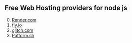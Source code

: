 ## Free Web Hosting providers for node js 

0. [Render.com](https://render.com/)
1. [fly.io](https://fly.io/dashboard/ferid-helali/launch)
2. [glitch.com](https://glitch.com/)
3. [Patform.sh](https://platform.sh)

